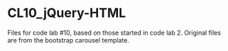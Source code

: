 # CL10_jQuery-HTML

Files for code lab #10, based on those started in code lab 2. Original files are from the bootstrap carousel template.
